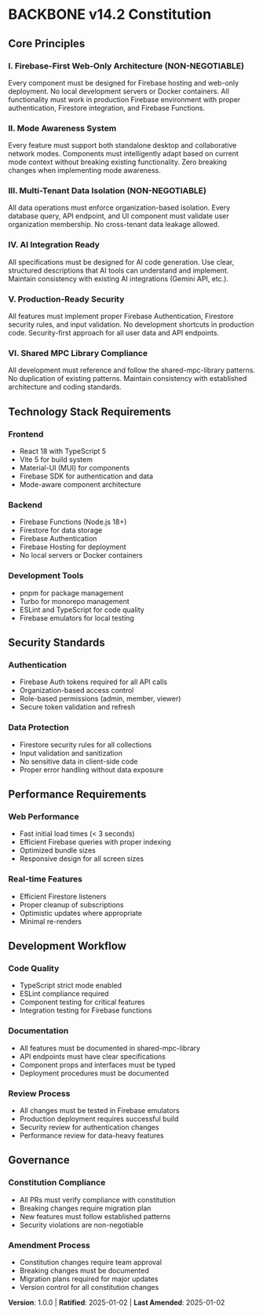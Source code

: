 # BACKBONE v14.2 Constitution

## Core Principles

### I. Firebase-First Web-Only Architecture (NON-NEGOTIABLE)
Every component must be designed for Firebase hosting and web-only deployment. No local development servers or Docker containers. All functionality must work in production Firebase environment with proper authentication, Firestore integration, and Firebase Functions.

### II. Mode Awareness System
Every feature must support both standalone desktop and collaborative network modes. Components must intelligently adapt based on current mode context without breaking existing functionality. Zero breaking changes when implementing mode awareness.

### III. Multi-Tenant Data Isolation (NON-NEGOTIABLE)
All data operations must enforce organization-based isolation. Every database query, API endpoint, and UI component must validate user organization membership. No cross-tenant data leakage allowed.

### IV. AI Integration Ready
All specifications must be designed for AI code generation. Use clear, structured descriptions that AI tools can understand and implement. Maintain consistency with existing AI integrations (Gemini API, etc.).

### V. Production-Ready Security
All features must implement proper Firebase Authentication, Firestore security rules, and input validation. No development shortcuts in production code. Security-first approach for all user data and API endpoints.

### VI. Shared MPC Library Compliance
All development must reference and follow the shared-mpc-library patterns. No duplication of existing patterns. Maintain consistency with established architecture and coding standards.

## Technology Stack Requirements

### Frontend
- React 18 with TypeScript 5
- Vite 5 for build system
- Material-UI (MUI) for components
- Firebase SDK for authentication and data
- Mode-aware component architecture

### Backend
- Firebase Functions (Node.js 18+)
- Firestore for data storage
- Firebase Authentication
- Firebase Hosting for deployment
- No local servers or Docker containers

### Development Tools
- pnpm for package management
- Turbo for monorepo management
- ESLint and TypeScript for code quality
- Firebase emulators for local testing

## Security Standards

### Authentication
- Firebase Auth tokens required for all API calls
- Organization-based access control
- Role-based permissions (admin, member, viewer)
- Secure token validation and refresh

### Data Protection
- Firestore security rules for all collections
- Input validation and sanitization
- No sensitive data in client-side code
- Proper error handling without data exposure

## Performance Requirements

### Web Performance
- Fast initial load times (< 3 seconds)
- Efficient Firebase queries with proper indexing
- Optimized bundle sizes
- Responsive design for all screen sizes

### Real-time Features
- Efficient Firestore listeners
- Proper cleanup of subscriptions
- Optimistic updates where appropriate
- Minimal re-renders

## Development Workflow

### Code Quality
- TypeScript strict mode enabled
- ESLint compliance required
- Component testing for critical features
- Integration testing for Firebase functions

### Documentation
- All features must be documented in shared-mpc-library
- API endpoints must have clear specifications
- Component props and interfaces must be typed
- Deployment procedures must be documented

### Review Process
- All changes must be tested in Firebase emulators
- Production deployment requires successful build
- Security review for authentication changes
- Performance review for data-heavy features

## Governance

### Constitution Compliance
- All PRs must verify compliance with constitution
- Breaking changes require migration plan
- New features must follow established patterns
- Security violations are non-negotiable

### Amendment Process
- Constitution changes require team approval
- Breaking changes must be documented
- Migration plans required for major updates
- Version control for all constitution changes

**Version**: 1.0.0 | **Ratified**: 2025-01-02 | **Last Amended**: 2025-01-02